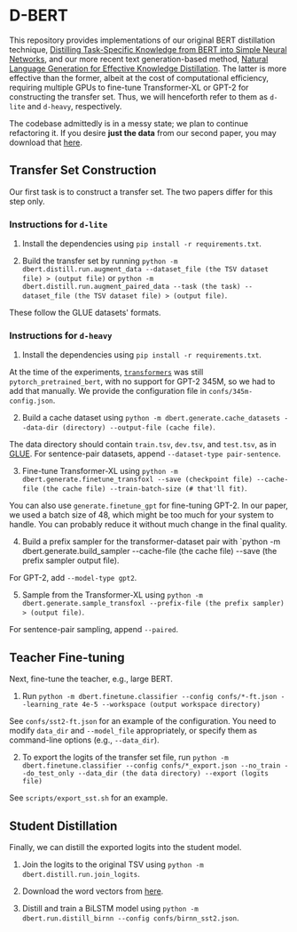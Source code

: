 # D-BERT
This repository provides implementations of our original BERT distillation technique, [Distilling Task-Specific Knowledge from BERT into Simple Neural Networks](https://arxiv.org/abs/1903.12136), and our more recent text generation-based method, [Natural Language Generation for Effective Knowledge Distillation](http://ralphtang.com/papers/deeplo2019.pdf).
The latter is more effective than the former, albeit at the cost of computational efficiency, requiring multiple GPUs to fine-tune Transformer-XL or GPT-2 for constructing the transfer set.
Thus, we will henceforth refer to them as `d-lite` and `d-heavy`, respectively.

The codebase admittedly is in a messy state; we plan to continue refactoring it.
If you desire **just the data** from our second paper, you may download that [here](http://nlp.rocks/dbert).

## Transfer Set Construction

Our first task is to construct a transfer set.
The two papers differ for this step only.

### Instructions for `d-lite`
1. Install the dependencies using `pip install -r requirements.txt`.

2. Build the transfer set by running `python -m dbert.distill.run.augment_data --dataset_file (the TSV dataset file) > (output file)` or `python -m dbert.distill.run.augment_paired_data --task (the task) --dataset_file (the TSV dataset file) > (output file)`.

These follow the GLUE datasets' formats.

### Instructions for `d-heavy`
1. Install the dependencies using `pip install -r requirements.txt`.

At the time of the experiments, [`transformers`](https://github.com/huggingface/transformers) was still `pytorch_pretrained_bert`, with no support for GPT-2 345M, so we had to add that manually.
We provide the configuration file in `confs/345m-config.json`.

2. Build a cache dataset using `python -m dbert.generate.cache_datasets --data-dir (directory) --output-file (cache file)`.

The data directory should contain `train.tsv`, `dev.tsv`, and `test.tsv`, as in [GLUE](https://gluebenchmark.com). For sentence-pair datasets, append `--dataset-type pair-sentence`.

3. Fine-tune Transformer-XL using `python -m dbert.generate.finetune_transfoxl --save (checkpoint file) --cache-file (the cache file) --train-batch-size (# that'll fit)`.

You can also use `generate.finetune_gpt` for fine-tuning GPT-2. In our paper, we used a batch size of 48, which might be too much for your system to handle. You can probably reduce it without much change in the final quality.

4. Build a prefix sampler for the transformer-dataset pair with `python -m dbert.generate.build_sampler --cache-file (the cache file) --save (the prefix sampler output file).

For GPT-2, add `--model-type gpt2`.

5. Sample from the Transformer-XL using `python -m dbert.generate.sample_transfoxl --prefix-file (the prefix sampler) > (output file)`.

For sentence-pair sampling, append `--paired`.

## Teacher Fine-tuning

Next, fine-tune the teacher, e.g., large BERT. 

1. Run `python -m dbert.finetune.classifier --config confs/*-ft.json --learning_rate 4e-5 --workspace (output workspace directory)`

See `confs/sst2-ft.json` for an example of the configuration. You need to modify `data_dir` and `--model_file` appropriately, or specify them as command-line options (e.g., `--data_dir`).

2. To export the logits of the transfer set file, run `python -m dbert.finetune.classifier --config confs/*_export.json --no_train --do_test_only --data_dir (the data directory) --export (logits file)`

See `scripts/export_sst.sh` for an example.

## Student Distillation

Finally, we can distill the exported logits into the student model.

1. Join the logits to the original TSV using `python -m dbert.distill.run.join_logits`.

2. Download the word vectors from [here](https://git.uwaterloo.ca/jimmylin/Castor-data).

3. Distill and train a BiLSTM model using `python -m dbert.run.distill_birnn --config confs/birnn_sst2.json`.
